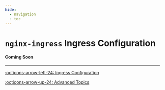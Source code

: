 ```yaml
---
hide:
  - navigation
  - toc
---
```

# `nginx-ingress` Ingress Configuration


#### Coming Soon

---

[:octicons-arrow-left-24: Ingress Configuration](ingress_configuration.md "Ingress Configuration")

[:octicons-arrow-up-24:  Advanced Topics](index.md "Advanced Topics")